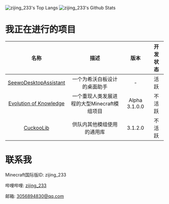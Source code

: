 ![zijing_233's Top Langs](https://github-readme-stats.vercel.app/api/top-langs/?username=zi-jing&line_height=35&hide=visual%20basic)
![zijing_233's Github Stats](https://github-readme-stats.vercel.app/api?username=zi-jing&show_icons=true&count_private=true&line_height=33.5)


# 我正在进行的项目

|名称|描述|版本|开发状态|
|:-:|:-:|:-:|:-:|
|[SeewoDesktopAssistant](https://github.com/zi-jing/SeewoDesktopAssistant)|一个为希沃白板设计的桌面助手|-|活跃|
|[Evolution of Knowledge](https://github.com/gonggongjohn/Evolution-Of-Knowledge/tree/1.16)|一个重现人类发展进程的大型Minecraft模组项目|Alpha 3.1.0.0|不活跃|
|[CuckooLib](https://github.com/zi-jing/CuckooLib/tree/1.16)|供队内其他模组使用的通用库|3.1.2.0|不活跃|

# 联系我

Minecraft国际版ID: zijing_233

哔哩哔哩: [zijing_233](https://space.bilibili.com/180371610)

邮箱: 3056894830@qq.com

<!--
**zi-jing/zi-jing** is a ✨ _special_ ✨ repository because its `README.md` (this file) appears on your GitHub profile.

Here are some ideas to get you started:

- 🔭 I’m currently working on ...
- 🌱 I’m currently learning ...
- 👯 I’m looking to collaborate on ...
- 🤔 I’m looking for help with ...
- 💬 Ask me about ...
- 📫 How to reach me: ...
- 😄 Pronouns: ...
- ⚡ Fun fact: ...
-->
